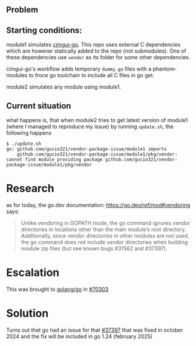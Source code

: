 ## Problem

## Starting conditions:

module1 simulates [cimgui-go](https://github.com/AllenDang/cimgui-go).
This repo uses external C dependencies which are however statically added to the repo (not submodules).
One of these dependencies use `vendor` as its folder for some other dependencies.

cimgui-go's workflow adds temporary `dummy.go` files with a phantom-modules to froce go toolchain to include all C files in go get.

module2 simulates any module using module1.

## Current situation

what happens is, that when module2 tries to get latest version of module1 (where I managed to reproduce my issue) by running `update.sh`,
the following happens

```console
$ ./update.sh
go: github.com/gucio321/vendor-package-issue/module1 imports
	github.com/gucio321/vendor-package-issue/module1/pkg/vendor: cannot find module providing package github.com/gucio321/vendor-package-issue/module1/pkg/vendor
```

# Research

as for today, the go.dev documentation: https://go.dev/ref/mod#vendoring
says:

> Unlike vendoring in GOPATH mode, the go command ignores vendor directories in locations other than the main module’s root directory. Additionally, since vendor directories in other modules are not used, the go command does not include vendor directories when building module zip files (but see known bugs #31562 and #37397).

# Escalation

This was brought to [golang/go](https://github.com/golang/go) in [#70303](https://github.com/golang/go/issues/70303)

# Solution

Turns out that go had an issue for that [#37397](https://github.com/golang/go/issues/37397) that was fixed in october 2024
and the fix will be included in go 1.24 (february 2025)
